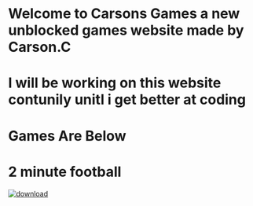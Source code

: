 # Welcome to Carsons Games a new unblocked games website made by Carson.C
# I will be working on this website contunily unitl i get better at coding
# Games Are Below
# 2 minute football 
<a href=”https://unblockedgamesfree.github.io/2-minute-football/”> ![download](https://github.com/user-attachments/assets/b1958a33-de9c-41f3-bffd-fead9d67d1c7)</a>

